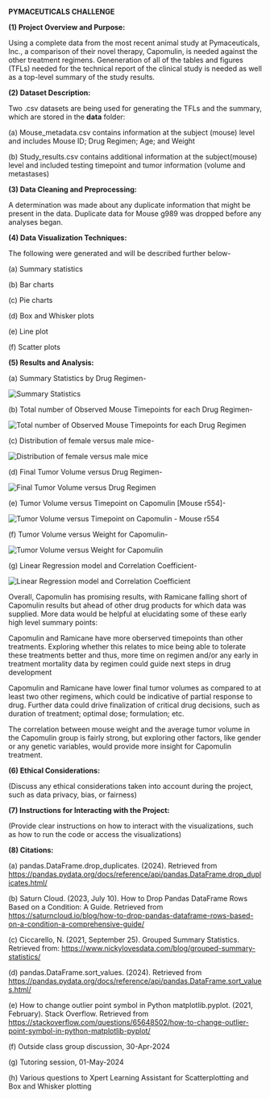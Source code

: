 **PYMACEUTICALS CHALLENGE**


**(1) Project Overview and Purpose:**

Using a complete data from the most recent animal study at Pymaceuticals, Inc., a comparison of their novel therapy, Capomulin, is needed against the other treatment regimens. Geneneration of all of the tables and figures (TFLs) needed for the technical report of the clinical study is needed as well as a top-level summary of the study results.


**(2) Dataset Description:**


Two .csv datasets are being used for generating the TFLs and the summary, which are stored in the **data** folder:


(a) Mouse_metadata.csv contains information at the subject (mouse) level and includes Mouse ID; Drug Regimen; Age; and Weight


(b) Study_results.csv contains additional information at the subject(mouse) level and included testing timepoint and tumor information (volume and metastases)


**(3) Data Cleaning and Preprocessing:**


A determination was made about any duplicate information that might be present in the data. Duplicate data for Mouse g989 was dropped before any analyses began.


**(4) Data Visualization Techniques:**


The following were generated and will be described further below-


(a) Summary statistics

(b) Bar charts

(c) Pie charts

(d) Box and Whisker plots

(e) Line plot

(f) Scatter plots


**(5) Results and Analysis:**


(a) Summary Statistics by Drug Regimen-

![Summary Statistics](Output/summary_statistics.png)


(b) Total number of Observed Mouse Timepoints for each Drug Regimen-

![Total number of Observed Mouse Timepoints for each Drug Regimen](Output/timepoints_vs_regimen.png)


(c) Distribution of female versus male mice-

![Distribution of female versus male mice](Output/gender_distribution.png)


(d) Final Tumor Volume versus Drug Regimen-

![Final Tumor Volume versus Drug Regimen](Output/tumor_volume_vs_regimen.png)


(e) Tumor Volume versus Timepoint on Capomulin [Mouse r554]-

![Tumor Volume versus Timepoint on Capomulin - Mouse r554](Output/tumor_volume_vs_capomulin_r554.png)


(f) Tumor Volume versus Weight for Capomulin-

![Tumor Volume versus Weight for Capomulin](Output/tumor_volume_vs_weight.png)


(g) Linear Regression model and Correlation Coefficient-

![Linear Regression model and Correlation Coefficient](Output/correlation.png)




Overall, Capomulin has promising results, with Ramicane falling short of Capomulin results but ahead of other drug products for which data was supplied. More data would be helpful at elucidating some of these early high level summary points:

Capomulin and Ramicane have more oberserved timepoints than other treatments. Exploring whether this relates to mice being able to tolerate these treatments better and thus, more time on regimen and/or any early in treatment mortality data by regimen could guide next steps in drug development

Capomulin and Ramicane have lower final tumor volumes as compared to at least two other regimens, which could be indicative of partial response to drug. Further data could drive finalization of critical drug decisions, such as duration of treatment; optimal dose; formulation; etc.

The correlation between mouse weight and the average tumor volume in the Capomulin group is fairly strong, but exploring other factors, like gender or any genetic variables, would provide more insight for Capomulin treatment.


**(6) Ethical Considerations:**


(Discuss any ethical considerations taken into account during the project, such as data privacy, bias, or fairness)


**(7) Instructions for Interacting with the Project:**


(Provide clear instructions on how to interact with the visualizations, such as how to run the code or access the visualizations)


**(8) Citations:**


(a) pandas.DataFrame.drop_duplicates. (2024). Retrieved from https://pandas.pydata.org/docs/reference/api/pandas.DataFrame.drop_duplicates.html/


(b) Saturn Cloud. (2023, July 10). How to Drop Pandas DataFrame Rows Based on a Condition: A Guide. Retrieved from https://saturncloud.io/blog/how-to-drop-pandas-dataframe-rows-based-on-a-condition-a-comprehensive-guide/


(c) Ciccarello, N. (2021, September 25). Grouped Summary Statistics. Retrieved from: https://www.nickylovesdata.com/blog/grouped-summary-statistics/


(d) pandas.DataFrame.sort_values. (2024). Retrieved from https://pandas.pydata.org/docs/reference/api/pandas.DataFrame.sort_values.html/


(e) How to change outlier point symbol in Python matplotlib.pyplot. (2021, February). Stack Overflow. Retrieved from https://stackoverflow.com/questions/65648502/how-to-change-outlier-point-symbol-in-python-matplotlib-pyplot/


(f) Outside class group discussion, 30-Apr-2024


(g) Tutoring session, 01-May-2024


(h) Various questions to Xpert Learning Assistant for Scatterplotting and Box and Whisker plotting

